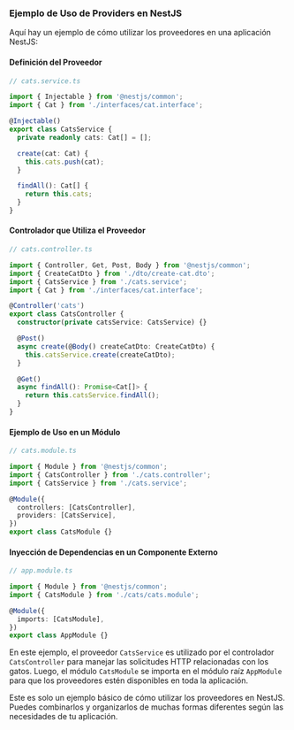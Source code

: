 ### Ejemplo de Uso de Providers en NestJS

Aquí hay un ejemplo de cómo utilizar los proveedores en una aplicación NestJS:

#### Definición del Proveedor

```typescript
// cats.service.ts

import { Injectable } from '@nestjs/common';
import { Cat } from './interfaces/cat.interface';

@Injectable()
export class CatsService {
  private readonly cats: Cat[] = [];

  create(cat: Cat) {
    this.cats.push(cat);
  }

  findAll(): Cat[] {
    return this.cats;
  }
}
```

#### Controlador que Utiliza el Proveedor

```typescript
// cats.controller.ts

import { Controller, Get, Post, Body } from '@nestjs/common';
import { CreateCatDto } from './dto/create-cat.dto';
import { CatsService } from './cats.service';
import { Cat } from './interfaces/cat.interface';

@Controller('cats')
export class CatsController {
  constructor(private catsService: CatsService) {}

  @Post()
  async create(@Body() createCatDto: CreateCatDto) {
    this.catsService.create(createCatDto);
  }

  @Get()
  async findAll(): Promise<Cat[]> {
    return this.catsService.findAll();
  }
}
```

#### Ejemplo de Uso en un Módulo

```typescript
// cats.module.ts

import { Module } from '@nestjs/common';
import { CatsController } from './cats.controller';
import { CatsService } from './cats.service';

@Module({
  controllers: [CatsController],
  providers: [CatsService],
})
export class CatsModule {}
```

#### Inyección de Dependencias en un Componente Externo

```typescript
// app.module.ts

import { Module } from '@nestjs/common';
import { CatsModule } from './cats/cats.module';

@Module({
  imports: [CatsModule],
})
export class AppModule {}
```

En este ejemplo, el proveedor `CatsService` es utilizado por el controlador `CatsController` para manejar las solicitudes HTTP relacionadas con los gatos. Luego, el módulo `CatsModule` se importa en el módulo raíz `AppModule` para que los proveedores estén disponibles en toda la aplicación.

Este es solo un ejemplo básico de cómo utilizar los proveedores en NestJS. Puedes combinarlos y organizarlos de muchas formas diferentes según las necesidades de tu aplicación.